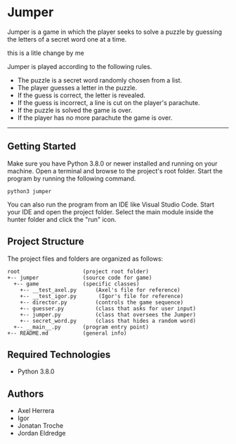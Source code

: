 # Jumper
Jumper is a game in which the player seeks to solve a puzzle by guessing the letters of a secret word one at a time.

this is a litle change by me 

Jumper is played according to the following rules.

* The puzzle is a secret word randomly chosen from a list.
* The player guesses a letter in the puzzle.
* If the guess is correct, the letter is revealed.
* If the guess is incorrect, a line is cut on the player's parachute.
* If the puzzle is solved the game is over.
* If the player has no more parachute the game is over.
---
## Getting Started
Make sure you have Python 3.8.0 or newer installed and running on your machine. Open a terminal and browse to the project's root folder. Start the program by running the following command.
```
python3 jumper 
```
You can also run the program from an IDE like Visual Studio Code. Start your IDE and open the project folder. Select the main module inside the hunter folder and click the "run" icon.

## Project Structure
The project files and folders are organized as follows:
```
root                    (project root folder)
+-- jumper              (source code for game)
  +-- game              (specific classes)
    +-- __test_axel.py      (Axel's file for reference)
    +-- __test_igor.py       (Igor's file for reference)
    +-- director.py         (controls the game sequence)
    +-- guesser.py          (class that asks for user input)
    +-- jumper.py           (class that oversees the Jumper)
    +-- secret_word.py      (class that hides a random word)
  +-- __main__.py       (program entry point)
+-- README.md           (general info)
```

## Required Technologies
* Python 3.8.0

## Authors
* Axel Herrera
* Igor
* Jonatan Troche
* Jordan Eldredge
